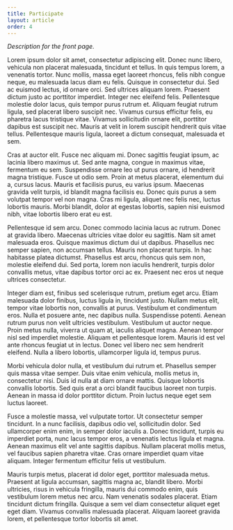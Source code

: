 ```yaml
---
title: Participate
layout: article
order: 4
---
```


*Description for the front page.*

Lorem ipsum dolor sit amet, consectetur adipiscing elit. Donec nunc libero, vehicula non placerat malesuada, tincidunt et tellus. In quis tempus lorem, a venenatis tortor. Nunc mollis, massa eget laoreet rhoncus, felis nibh congue neque, eu malesuada lacus diam eu felis. Quisque in consectetur dui. Sed ac euismod lectus, id ornare orci. Sed ultrices aliquam lorem. Praesent dictum justo ac porttitor imperdiet. Integer nec eleifend felis. Pellentesque molestie dolor lacus, quis tempor purus rutrum et. Aliquam feugiat rutrum ligula, sed placerat libero suscipit nec. Vivamus cursus efficitur felis, eu pharetra lacus tristique vitae. Vivamus sollicitudin ornare elit, porttitor dapibus est suscipit nec. Mauris at velit in lorem suscipit hendrerit quis vitae tellus. Pellentesque mauris ligula, laoreet a dictum consequat, malesuada et sem.

Cras at auctor elit. Fusce nec aliquam mi. Donec sagittis feugiat ipsum, ac lacinia libero maximus ut. Sed ante magna, congue in maximus vitae, fermentum eu sem. Suspendisse ornare leo ut purus ornare, id hendrerit magna tristique. Fusce ut odio sem. Proin at metus placerat, elementum dui a, cursus lacus. Mauris et facilisis purus, eu varius ipsum. Maecenas gravida velit turpis, id blandit magna facilisis eu. Donec quis purus a sem volutpat tempor vel non magna. Cras mi ligula, aliquet nec felis nec, luctus lobortis mauris. Morbi blandit, dolor at egestas lobortis, sapien nisi euismod nibh, vitae lobortis libero erat eu est.

Pellentesque id sem arcu. Donec commodo lacinia lacus ac rutrum. Donec at gravida libero. Maecenas ultricies vitae dolor eu sagittis. Nam sit amet malesuada eros. Quisque maximus dictum dui ut dapibus. Phasellus nec semper sapien, non accumsan tellus. Mauris non placerat turpis. In hac habitasse platea dictumst. Phasellus est arcu, rhoncus quis sem non, molestie eleifend dui. Sed porta, lorem non iaculis hendrerit, turpis dolor convallis metus, vitae dapibus tortor orci ac ex. Praesent nec eros ut neque ultrices consectetur.

Integer diam est, finibus sed scelerisque rutrum, pretium eget arcu. Etiam malesuada dolor finibus, luctus ligula in, tincidunt justo. Nullam metus elit, tempor vitae lobortis non, convallis at purus. Vestibulum et condimentum eros. Nulla et posuere ante, nec dapibus nulla. Suspendisse potenti. Aenean rutrum purus non velit ultricies vestibulum. Vestibulum ut auctor neque. Proin metus nulla, viverra ut quam at, iaculis aliquet magna. Aenean tempor nisl sed imperdiet molestie. Aliquam et pellentesque lorem. Mauris id est vel ante rhoncus feugiat ut in lectus. Donec vel libero nec sem hendrerit eleifend. Nulla a libero lobortis, ullamcorper ligula id, tempus purus.

Morbi vehicula dolor nulla, et vestibulum dui rutrum et. Phasellus semper quis massa vitae semper. Duis vitae enim vehicula, mollis metus in, consectetur nisi. Duis id nulla at diam ornare mattis. Quisque lobortis convallis lobortis. Sed quis erat a orci blandit faucibus laoreet non turpis. Aenean in massa id dolor porttitor dictum. Proin luctus neque eget sem luctus laoreet.

Fusce a molestie massa, vel vulputate tortor. Ut consectetur semper tincidunt. In a nunc facilisis, dapibus odio vel, sollicitudin dolor. Sed ullamcorper enim enim, in semper dolor iaculis a. Donec tincidunt, turpis eu imperdiet porta, nunc lacus tempor eros, a venenatis lectus ligula et magna. Aenean maximus elit vel ante sagittis dapibus. Nullam placerat mollis metus, vel faucibus sapien pharetra vitae. Cras ornare imperdiet quam vitae aliquam. Integer fermentum efficitur felis ut vestibulum.

Mauris turpis metus, placerat id dolor eget, porttitor malesuada metus. Praesent at ligula accumsan, sagittis magna ac, blandit libero. Morbi ultricies, risus in vehicula fringilla, mauris dui commodo enim, quis vestibulum lorem metus nec arcu. Nam venenatis sodales placerat. Etiam tincidunt dictum fringilla. Quisque a sem vel diam consectetur aliquet eget eget diam. Vivamus convallis malesuada placerat. Aliquam laoreet gravida lorem, et pellentesque tortor lobortis sit amet. 